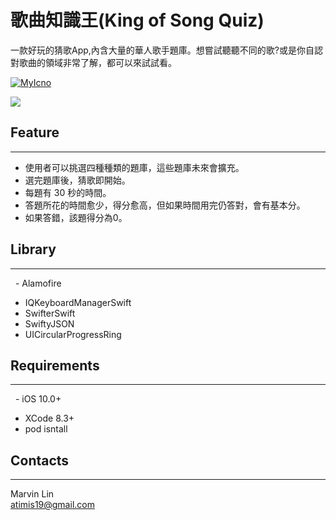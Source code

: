 # 歌曲知識王(King of Song Quiz)
一款好玩的猜歌App,內含大量的華人歌手題庫。想嘗試聽聽不同的歌?或是你自認對歌曲的領域非常了解，都可以來試試看。<br>

[![MyIcno](https://github.com/MoonAndEye/MelodySampling/blob/master/DownloadAppStoreBadge.png)](https://itunes.apple.com/us/app/id1273605195)

![](https://github.com/MoonAndEye/MelodySampling/blob/master/ScreenShot.png)


## Feature
-----
  - 使用者可以挑選四種種類的題庫，這些題庫未來會擴充。
  - 選完題庫後，猜歌即開始。
  - 每題有 30 秒的時間。
  - 答題所花的時間愈少，得分愈高，但如果時間用完仍答對，會有基本分。
  - 如果答錯，該題得分為0。
  
  
## Library
-----
  - Alamofire
  - IQKeyboardManagerSwift
  - SwifterSwift
  - SwiftyJSON
  - UICircularProgressRing
  
## Requirements
-----
  - iOS 10.0+
  - XCode 8.3+
  - pod isntall

## Contacts
-----
Marvin Lin<br>
atimis19@gmail.com
